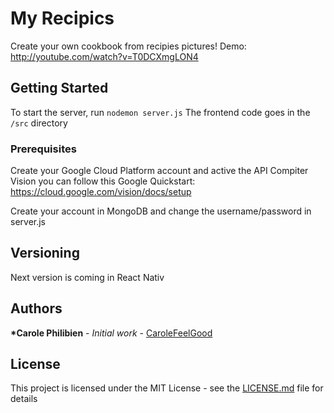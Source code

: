 # My Recipics

Create your own cookbook from recipies pictures!
Demo: http://youtube.com/watch?v=T0DCXmgLON4

## Getting Started

To start the server, run `nodemon server.js`
The frontend code goes in the `/src` directory

### Prerequisites

Create your Google Cloud Platform account and active the API Compiter Vision
you can follow this Google Quickstart: https://cloud.google.com/vision/docs/setup

Create your account in MongoDB and change the username/password in server.js

## Versioning

Next version is coming in React Nativ

## Authors

**\*Carole Philibien** - _Initial work_ - [CaroleFeelGood](https://github.com/CaroleFeelGood)

## License

This project is licensed under the MIT License - see the [LICENSE.md](LICENSE.md) file for details
